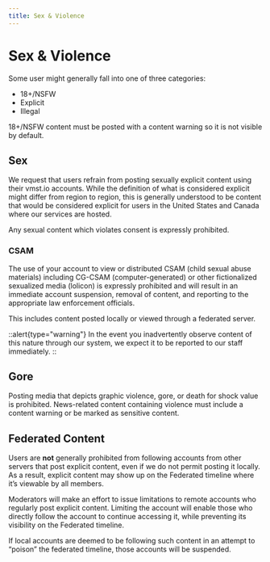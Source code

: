 ```yaml
---
title: Sex & Violence
---
```


# Sex & Violence

Some user might generally fall into one of three categories:

* 18+/NSFW
* Explicit
* Illegal

18+/NSFW content must be posted with a content warning so it is not visible by default.

## Sex

We request that users refrain from posting sexually explicit content using their vmst.io accounts.
While the definition of what is considered explicit might differ from region to region, this is generally understood to be content that would be considered explicit for users in the United States and Canada where our services are hosted.

Any sexual content which violates consent is expressly prohibited.

### CSAM

The use of your account to view or distributed CSAM (child sexual abuse materials) including CG-CSAM (computer-generated) or other fictionalized sexualized media (lolicon) is expressly prohibited and will result in an immediate account suspension, removal of content, and reporting to the appropriate law enforcement officials.

This includes content posted locally or viewed through a federated server.

::alert{type="warning"}
In the event you inadvertently observe content of this nature through our system, we expect it to be reported to our staff immediately.
::

## Gore

Posting media that depicts graphic violence, gore, or death for shock value is prohibited.
News-related content containing violence must include a content warning or be marked as sensitive content.

## Federated Content

Users are **not** generally prohibited from following accounts from other servers that post explicit content, even if we do not permit posting it locally.
As a result, explicit content may show up on the Federated timeline where it’s viewable by all members.

Moderators will make an effort to issue limitations to remote accounts who regularly post explicit content.
Limiting the account will enable those who directly follow the account to continue accessing it, while preventing its visibility on the Federated timeline.

If local accounts are deemed to be following such content in an attempt to “poison” the federated timeline, those accounts will be suspended.
